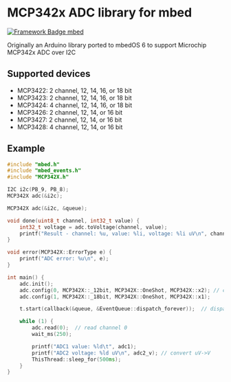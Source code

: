 # MCP342x ADC library for mbed
[![Framework Badge mbed](https://img.shields.io/badge/framework-mbed-008fbe.svg)](https://os.mbed.com/)

Originally an Arduino library ported to mbedOS 6 to support Microchip MCP342x ADC over I2C

## Supported devices

*   MCP3422: 2 channel, 12, 14, 16, or 18 bit
*   MCP3423: 2 channel, 12, 14, 16, or 18 bit
*   MCP3424: 4 channel, 12, 14, 16, or 18 bit
*   MCP3426: 2 channel, 12, 14, or 16 bit
*   MCP3427: 2 channel, 12, 14, or 16 bit
*   MCP3428: 4 channel, 12, 14, or 16 bit

## Example
```cpp
#include "mbed.h"
#include "mbed_events.h"
#include "MCP342X.h"

I2C i2c(PB_9, PB_8);
MCP342X adc(&i2c);

MCP342X adc(&i2c, &queue);

void done(uint8_t channel, int32_t value) {
    int32_t voltage = adc.toVoltage(channel, value);
    printf("Result - channel: %u, value: %li, voltage: %li uV\n", channel, value, voltage);
}

void error(MCP342X::ErrorType e) {
    printf("ADC error: %u\n", e);
}

int main() {
    adc.init();
    adc.config(0, MCP342X::_12bit, MCP342X::OneShot, MCP342X::x2); // channel, precision, mode, PGA
    adc.config(1, MCP342X::_18bit, MCP342X::OneShot, MCP342X::x1);

    t.start(callback(&queue, &EventQueue::dispatch_forever));  // dispatch queue

    while (1) {
        adc.read(0);  // read channel 0
        wait_ms(250);

        printf("ADC1 value: %ld\t", adc1);
        printf("ADC2 voltage: %ld uV\n", adc2_v); // convert uV->V
        ThisThread::sleep_for(500ms);
    }
}
```
